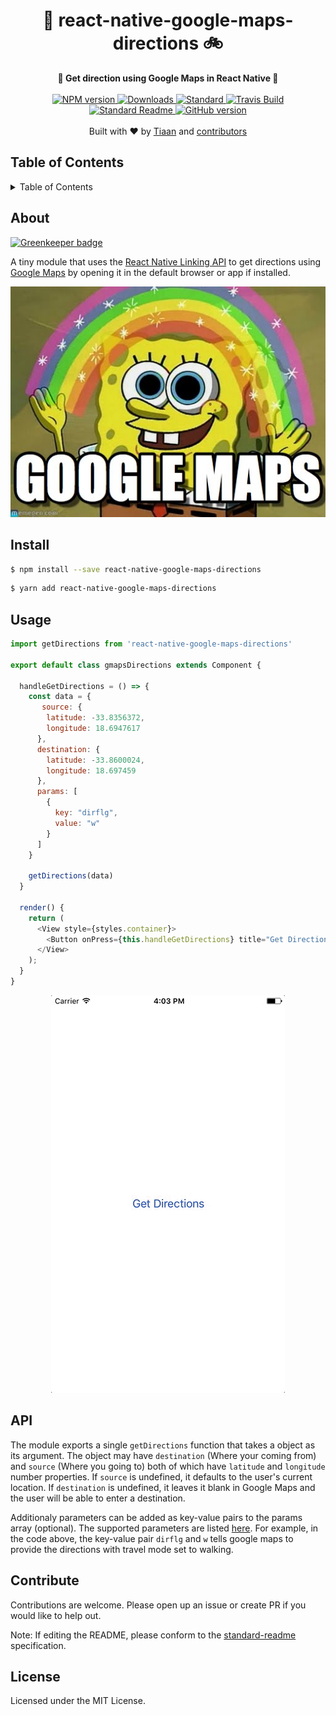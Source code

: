 <h1 align="center">🚚 react-native-google-maps-directions 🚲</h1>
<div align="center">
  <strong>🚕 Get direction using Google Maps in React Native 🚗</strong>
</div>
<br>
<div align="center">
    <a href="https://npmjs.org/package/react-native-google-maps-directions">
      <img src="https://img.shields.io/npm/v/react-native-google-maps-directions.svg?style=flat-square" alt="NPM version" />
    </a>
    <a href="https://npmjs.org/package/react-native-google-maps-directions">
    <img src="https://img.shields.io/npm/dm/react-native-google-maps-directions.svg?style=flat-square" alt="Downloads" />
    </a>
    <a href="https://github.com/feross/standard">
      <img src="https://img.shields.io/badge/code%20style-standard-brightgreen.svg?style=flat-square" alt="Standard" />
    </a>
    <a href="https://travis-ci.org/tiaanduplessis/react-native-google-maps-directions">
      <img src="https://img.shields.io/travis/tiaanduplessis/react-native-google-maps-directions/master.svg?style=flat-square" alt="Travis Build" />
    </a>
    <a href="https://github.com/RichardLitt/standard-readme)">
      <img src="https://img.shields.io/badge/standard--readme-OK-green.svg?style=flat-square" alt="Standard Readme" />
    </a>
    <a href="https://badge.fury.io/gh/tiaanduplessis%2Freact-native-google-maps-directions">
      <img src="https://badge.fury.io/gh/tiaanduplessis%2Freact-native-google-maps-directions.svg?style=flat-square" alt="GitHub version" />
   </a>
</div>
<br>
<div align="center">
  Built with ❤︎ by <a href="tiaanduplessis.co.za">Tiaan</a> and <a href="https://github.com/tiaanduplessis/react-native-google-maps-directions/graphs/contributors">contributors</a>
</div>

<h2>Table of Contents</h2>
<details>
  <summary>Table of Contents</summary>
  <li><a href="#about">About</a></li>
  <li><a href="#install">Install</a></li>
  <li><a href="#usage">Usage</a></li>
  <li><a href="#api">API</a></li>
  <li><a href="#contribute">Contribute</a></li>
  <li><a href="#license">License</a></li>
</details>


## About

[![Greenkeeper badge](https://badges.greenkeeper.io/tiaanduplessis/react-native-google-maps-directions.svg)](https://greenkeeper.io/)

A tiny module that uses the [React Native Linking API](https://facebook.github.io/react-native/docs/linking.html) to get directions using [Google Maps](https://www.google.com/maps) by opening it in the default browser or app if installed.

<div align="center">
  <img src="./media/maps.jpg" alt="Maps for the win" />
</div>

## Install

```sh
$ npm install --save react-native-google-maps-directions
```

```sh
$ yarn add react-native-google-maps-directions
```

## Usage

```js
import getDirections from 'react-native-google-maps-directions'

export default class gmapsDirections extends Component {

  handleGetDirections = () => {
    const data = {
       source: {
        latitude: -33.8356372,
        longitude: 18.6947617
      },
      destination: {
        latitude: -33.8600024,
        longitude: 18.697459
      },
      params: [
        {
          key: "dirflg",
          value: "w"
        }
      ]
    }

    getDirections(data)
  }

  render() {
    return (
      <View style={styles.container}>
        <Button onPress={this.handleGetDirections} title="Get Directions" />
      </View>
    );
  }
}
```

<div align="center">
  <img src="./media/demo.gif" alt="Demo usage" />
</div>

## API

The module exports a single `getDirections` function that takes a object as its argument. The object may have `destination` (Where your coming from) and `source` (Where you going to) both of which have `latitude` and `longitude` number properties. If `source` is undefined, it defaults to the user's current location. If `destination` is undefined, it leaves it blank in Google Maps and the user will be able to enter a destination.

Additionaly parameters can be added as key-value pairs to the params array (optional). The supported parameters are listed [here](http://alvarestech.com/temp/routeconverter/RouteConverter/navigation-formats/src/main/doc/googlemaps/Google_Map_Parameters.htm). For example, in the code above, the key-value pair `dirflg` and `w` tells google maps to provide the directions with travel mode set to walking.

## Contribute

Contributions are welcome. Please open up an issue or create PR if you would like to help out.

Note: If editing the README, please conform to the [standard-readme](https://github.com/RichardLitt/standard-readme) specification.

## License

Licensed under the MIT License.
